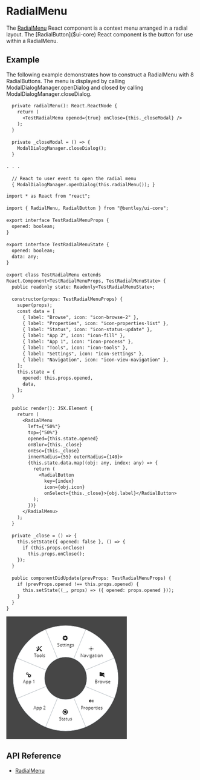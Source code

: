 # RadialMenu

The [RadialMenu]($ui-core) React component is a context menu arranged in a radial layout.
The [RadialButton]($ui-core) React component is the button for use within a RadialMenu.

## Example

The following example demonstrates how to construct a RadialMenu with 8 RadialButtons.
The menu is displayed by calling ModalDialogManager.openDialog
and closed by calling ModalDialogManager.closeDialog.

```tsx
  private radialMenu(): React.ReactNode {
    return (
      <TestRadialMenu opened={true} onClose={this._closeModal} />
    );
  }

  private _closeModal = () => {
    ModalDialogManager.closeDialog();
  }

. . .

  // React to user event to open the radial menu
  { ModalDialogManager.openDialog(this.radialMenu()); }
```

```tsx
import * as React from "react";

import { RadialMenu, RadialButton } from "@bentley/ui-core";

export interface TestRadialMenuProps {
  opened: boolean;
}

export interface TestRadialMenuState {
  opened: boolean;
  data: any;
}

export class TestRadialMenu extends React.Component<TestRadialMenuProps, TestRadialMenuState> {
  public readonly state: Readonly<TestRadialMenuState>;

  constructor(props: TestRadialMenuProps) {
    super(props);
    const data = [
      { label: "Browse", icon: "icon-browse-2" },
      { label: "Properties", icon: "icon-properties-list" },
      { label: "Status", icon: "icon-status-update" },
      { label: "App 2", icon: "icon-fill" },
      { label: "App 1", icon: "icon-process" },
      { label: "Tools", icon: "icon-tools" },
      { label: "Settings", icon: "icon-settings" },
      { label: "Navigation", icon: "icon-view-navigation" },
    ];
    this.state = {
      opened: this.props.opened,
      data,
    };
  }

  public render(): JSX.Element {
    return (
      <RadialMenu
        left={"50%"}
        top={"50%"}
        opened={this.state.opened}
        onBlur={this._close}
        onEsc={this._close}
        innerRadius={55} outerRadius={140}>
        {this.state.data.map((obj: any, index: any) => {
          return (
            <RadialButton
              key={index}
              icon={obj.icon}
              onSelect={this._close}>{obj.label}</RadialButton>
          );
        })}
      </RadialMenu>
    );
  }

  private _close = () => {
    this.setState({ opened: false }, () => {
      if (this.props.onClose)
        this.props.onClose();
    });
  }

  public componentDidUpdate(prevProps: TestRadialMenuProps) {
    if (prevProps.opened !== this.props.opened) {
      this.setState((_, props) => ({ opened: props.opened }));
    }
  }
}
```

![radialmenu](./images/RadialMenu.png "RadialMenu")

## API Reference

* [RadialMenu]($ui-core:RadialMenu)
